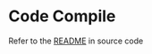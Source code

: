 Code  Compile
========

Refer to the [README](https://github.com/sipeed/MaixPy/tree/master/ports/k210-freertos/README.md) in source code



